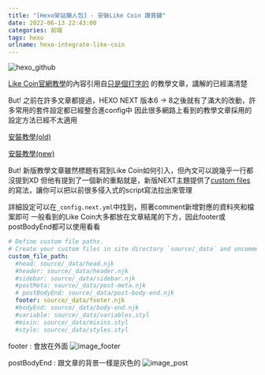 ```yaml
---
title: "[Hexo架站懶人包] - 安裝Like Coin 讚賞鍵"
date: 2022-06-13 22:43:00
categories: 前端
tags: hexo
urlname: hexo-integrate-like-coin
---
```


![hexo_github](hexo_github.png)

[Like Coin官網教學](<https://docs.like.co/v/zh/user-guide/creator/self-host/hexo-next>)的內容引用自[只是個打字的](https://blog.typeart.cc/) 的教學文章，講解的已經滿清楚

But!
之前在許多文章都提過，HEXO NEXT 版本6 → 8之後就有了滿大的改動，許多常用的套件設定都已經整合進config中
因此很多網路上看到的教學文章採用的設定方法已經不太適用
<!--more-->

[安裝教學(old)](https://blog.typeart.cc/%E5%9C%A8Hexo%20NexT%E5%A2%9E%E5%8A%A0like%20Button/)

[安裝教學(new)](https://blog.typeart.cc/upgrade-nexo-next-6-to-8-and-integrate-adsense-like-button/)

But!
新版教學文章雖然標題有寫到Like Coin如何引入，但內文可以說幾乎一行都沒提到XD
但他有提到了一個新的重點就是，新版NEXT主題提供了[custom files](<https://theme-next.js.org/docs/advanced-settings/custom-files.html>)的寫法，讓你可以把以前很多侵入式的script寫法拉出來管理

詳細設定可以在`_config.next.yml`中找到，照著comment新增對應的資料夾和檔案即可
一般看到的Like Coin大多都放在文章結尾的下方，因此footer或postBodyEnd都可以使用看看

```yml
# Define custom file paths.
# Create your custom files in site directory `source/_data` and uncomment needed files below.
custom_file_path:
  #head: source/_data/head.njk
  #header: source/_data/header.njk
  #sidebar: source/_data/sidebar.njk
  #postMeta: source/_data/post-meta.njk
  # postBodyEnd: source/_data/post-body-end.njk
  footer: source/_data/footer.njk
  #bodyEnd: source/_data/body-end.njk
  #variable: source/_data/variables.styl
  #mixin: source/_data/mixins.styl
  #style: source/_data/styles.styl
```

footer : 會放在外面
![image_footer](image_footer.png)

postBodyEnd : 跟文章的背景一樣是灰色的
![image_post](image_post.png)


